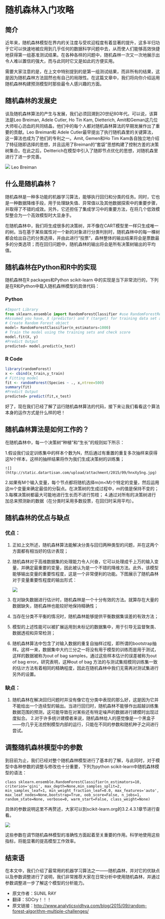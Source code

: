 # 随机森林入门攻略


## 简介

近年来，随机森林模型在界内的关注度与受欢迎程度有着显著的提升，这多半归功于它可以快速地被应用到几乎任何的数据科学问题中去，从而使人们能够高效快捷地获得第一组基准测试结果。在各种各样的问题中，随机森林一次又一次地展示出令人难以置信的强大，而与此同时它又是如此的方便实用。

需要大家注意的是，在上文中特别提到的是第一组测试结果，而非所有的结果，这是因为随机森林方法固然也有自己的局限性。在这篇文章中，我们将向你介绍运用随机森林构建预测模型时那些最令人感兴趣的方面。

## 随机森林的发展史

谈及随机森林算法的产生与发展，我们必须回溯到20世纪80年代。可以说，该算法是Leo Breiman, Adele Cutler, Ho Tin Kam, Dietterich, Amit和Geman这几位大师呕心沥血的共同结晶，他们中的每个人都对随机森林算法的早期发展作出了重要的贡献。Leo Breiman和 Adele Cutler最早提出了执行随机森里的关键算法，这一算法也成为了他们的专利之一。Amit, Gemen和Ho Tim Kam各自独立地介绍了特征随即选择的思想，并且运用了Breiman的“套袋”思想构建了控制方差的决策树集合。在此之后，Deitterich在模型中引入了随即节点优化的思想，对随机森里进行了进一步完善。

![](http://static.datartisan.com/upload/attachment/2015/09/1onzxgyJ.jpg)
Leo Breiman


## 什么是随机森林？

随机森林是一种多功能的机器学习算法，能够执行回归和分类的任务。同时，它也是一种数据降维手段，用于处理缺失值、异常值以及其他数据探索中的重要步骤，并取得了不错的成效。另外，它还担任了集成学习中的重要方法，在将几个低效模型整合为一个高效模型时大显身手。

在随机森林中，我们将生成很多的决策树，并不像在CART模型里一样只生成唯一的树。当在基于某些属性对一个新的对象进行分类判别时，随机森林中的每一棵树都会给出自己的分类选择，并由此进行“投票”，森林整体的输出结果将会是票数最多的分类选项；而在回归问题中，随机森林的输出将会是所有决策树输出的平均值。

## 随机森林在Python和R中的实现

随机森林在R packages和Python scikit-learn 中的实现是当下非常流行的，下列是在R和Python中载入随机森林模型的具体代码：

### Python

```python
#Import Library 
from sklearn.ensemble import RandomForestClassifier #use RandomForestRegressor for regression problem 
#Assumed you have, X (predictor) and Y (target) for training data set and x_test(predictor) of test_dataset 
# Create Random Forest object 
model= RandomForestClassifier(n_estimators=1000) 
# Train the model using the training sets and check score 
model.fit(X, y) 
#Predict Output 
predicted= model.predict(x_test) 
```

### R Code

```R
library(randomForest) 
x <- cbind(x_train,y_train) 
# Fitting model 
fit <- randomForest(Species ~ ., x,ntree=500) 
summary(fit) 
#Predict Output  
predicted= predict(fit,x_test)
```
 
好了，现在我们已经了解了运行随机森林算法的代码，接下来让我们看看这个算法本身的运作方式是什么样的吧！


## 随机森林算法是如何工作的？

在随机森林中，每一个决策树“种植”和“生长”的规则如下所示：

1.假设我们设定训练集中的样本个数为N，然后通过有重置的重复多次抽样来获得这N个样本，这样的抽样结果将作为我们生成决策树的训练集；
    
    ![](http://static.datartisan.com/upload/attachment/2015/09/hnxXy5ng.jpg)

2.如果有M个输入变量，每个节点都将随机选择m(m<M)个特定的变量，然后运用这m个变量来确定最佳的分裂点。在决策树的生成过程中，m的值是保持不变的；
3.每棵决策树都最大可能地进行生长而不进行剪枝；
4.通过对所有的决策树进行加总来预测新的数据（在分类时采用多数投票，在回归时采用平均）。


## 随机森林的优点与缺点

### 优点：

1. 正如上文所述，随机森林算法能解决分类与回归两种类型的问题，并在这两个方面都有相当好的估计表现；
2. 随机森林对于高维数据集的处理能力令人兴奋，它可以处理成千上万的输入变量，并确定最重要的变量，因此被认为是一个不错的降维方法。此外，该模型能够输出变量的重要性程度，这是一个非常便利的功能。下图展示了随机森林对于变量重要性程度的输出形式：

    ![](http://static.datartisan.com/upload/attachment/2015/09/WS0yMYFG.png)
 
3. 在对缺失数据进行估计时，随机森林是一个十分有效的方法。就算存在大量的数据缺失，随机森林也能较好地保持精确性；
4. 当存在分类不平衡的情况时，随机森林能够提供平衡数据集误差的有效方法；
5. 模型的上述性能可以被扩展运用到未标记的数据集中，用于引导无监督聚类、数据透视和异常检测；
6. 随机森林算法中包含了对输入数据的重复自抽样过程，即所谓的bootstrap抽样。这样一来，数据集中大约三分之一将没有用于模型的训练而是用于测试，这样的数据被称为out of bag samples，通过这些样本估计的误差被称为out of bag error。研究表明，这种out of bag 方法的与测试集规模同训练集一致的估计方法有着相同的精确程度，因此在随机森林中我们无需再对测试集进行另外的设置。

### 缺点：

1. 随机森林在解决回归问题时并没有像它在分类中表现的那么好，这是因为它并不能给出一个连续型的输出。当进行回归时，随机森林不能够作出超越训练集数据范围的预测，这可能导致在对某些还有特定噪声的数据进行建模时出现过度拟合。
2.对于许多统计建模者来说，随机森林给人的感觉像是一个黑盒子——你几乎无法控制模型内部的运行，只能在不同的参数和随机种子之间进行尝试。

## 调整随机森林模型中的参数

到目前为止，我们已经对整个随机森林模型进行了基本的了解，与此同时，对于模型中各种参数的调整与修改也十分重要，下列为python scikit-learn中随机森林模型的语法：

```
class sklearn.ensemble.RandomForestClassifier(n_estimators=10, criterion='gini', max_depth=None,min_samples_split=2, min_samples_leaf=1, min_weight_fraction_leaf=0.0, max_features='auto', max_leaf_nodes=None,bootstrap=True, oob_score=False, n_jobs=1, random_state=None, verbose=0, warm_start=False, class_weight=None)
```

具体的参数说明这里不再赘述，大家可以到scikit-learn.org的3.2.4.3.1章节进行查看。

![](http://static.datartisan.com/upload/attachment/2015/09/ZOxMA3xR.jpg)
 

这些参数在调节随机森林模型的准确性方面起着至关重要的作用。科学地使用这些指标，将能显著的提高模型工作效率。

## 结束语

在本文中，我们介绍了最常用的机器学习算法之一——随机森林，并对它的优缺点以及参数调整进行了说明，我们非常推荐大家在日常分析中使用随机森林，并通过参数调整进一步了解这个模型的分析能力。

- 原文作者：SUNIL RAY
- 翻译：SDCry！！！
- 原文链接：http://www.analyticsvidhya.com/blog/2015/09/random-forest-algorithm-multiple-challenges/
